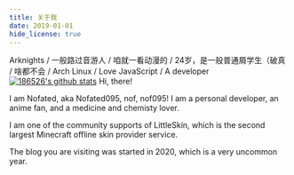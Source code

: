 ```yaml
---
title: 关于我
date: 2019-01-01
hide_license: true
---
```

Arknights / 一般路过音游人 / 咱就一看动漫的 / 24岁，是一般普通屑学生（破真 / 啥都不会 / Arch Linux / Love JavaScript / A developer
[![186526's github stats](https://github-readme-stats.vercel.app/api?username=186526&count_private=true)](https://github.com/186526)
Hi, there!

I am Nofated, aka Nofated095, nof, nof095! I am a personal developer, an anime fan, and a medicine and chemisty lover.

I am one of the community supports of LittleSkin, which is the second largest Minecraft offline skin provider service.

The blog you are visiting was started in 2020, which is a very uncommon year.
